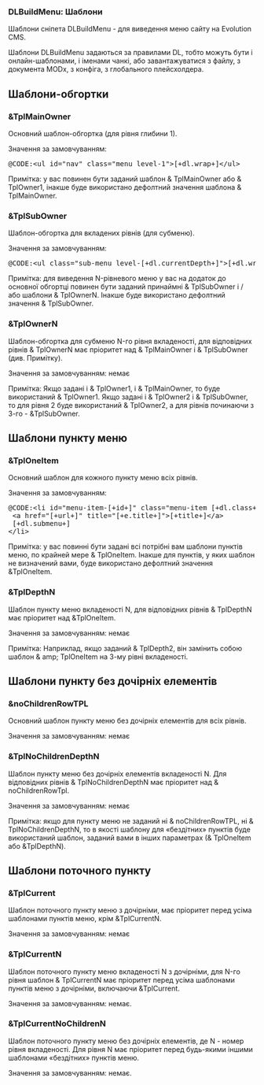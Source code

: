 
<meta http-equiv="Content-Type" content="text/html; charset=utf-8">
<h3>DLBuildMenu: Шаблони </h3> 
Шаблони cніпета DLBuildMenu - для виведення меню сайту на Evolution CMS.	
<br>
<p>Шаблони DLBuildMenu задаються за правилами DL, тобто можуть бути і онлайн-шаблонами, і іменами чанкі, або завантажуватися з файлу, з документа MODx, з конфіга, з глобального плейсхолдера.</p>
<h2 class="page-header">Шаблони-обгортки</h2>
<h3 class="sub-header text-bold">&amp;TplMainOwner</h3>
<p>Основний шаблон-обгортка (для рівня глибини 1).</p>
<div class="dark">Значення за замовчуванням:</div>
<pre class="brush: html;">@CODE:&lt;ul id="nav" class="menu level-1"&gt;[+dl.wrap+]&lt;/ul&gt;</pre>
<p>Примітка: у вас повинен бути заданий шаблон &amp; TplMainOwner або &amp; TplOwner1, інакше буде використано дефолтний значення шаблона &amp; TplMainOwner.</p>
<h3 class="sub-header text-bold">&amp;TplSubOwner</h3>
<p>Шаблон-обгортка для вкладених рівнів (для субменю).</p>
<div class="dark">Значення за замовчуванням:</div>
<pre class="brush: html;">@CODE:&lt;ul class="sub-menu level-[+dl.currentDepth+]"&gt;[+dl.wrap+]&lt;/ul&gt;</pre>
<p>Примітка: для виведення N-рівневого меню у вас на додаток до основної обгортці повинен бути заданий принаймні &amp; TplSubOwner і / або шаблони &amp; TplOwnerN. Інакше буде використано дефолтний значення &amp; TplSubOwner.</p>
<h3 class="sub-header text-bold">&amp;TplOwnerN</h3>
<p>Шаблон-обгортка для субменю N-го рівня вкладеності, для відповідних рівнів &amp; TplOwnerN має пріоритет над &amp; TplMainOwner і &amp; TplSubOwner (див. Примітку).</p>
<p>Значення за замовчуванням: немає</p>
<p>Примітка: Якщо задані і &amp; TplOwner1, і &amp; TplMainOwner, то буде використаний &amp; TplOwner1. Якщо задані і &amp; TplOwner2 і &amp; TplSubOwner, то для рівня 2 буде використаний &amp; TplOwner2, а для рівнів починаючи з 3-го - &amp;TplSubOwner.</p>

<h2 class="page-header">Шаблони пункту меню</h2>
<h3 class="sub-header text-bold">&amp;TplOneItem</h3>
<p>Основний шаблон для кожного пункту меню всіх рівнів.</p>
<div class="dark">Значення за замовчуванням:</div>
<pre class="brush: html;">
@CODE:&lt;li id="menu-item-[+id+]" class="menu-item [+dl.class+]"&gt;
 &lt;a href="[+url+]" title="[+e.title+]"&gt;[+title+]&lt;/a&gt;
 [+dl.submenu+]
&lt;/li&gt;
</pre>
<p>Примітка: у вас повинні бути задані всі потрібні вам шаблони пунктів меню, по крайней мере &amp; TplOneItem. Інакше для пунктів, у яких шаблон не визначений вами, буде використано дефолтний значення &amp;TplOneItem.</p>
<h3 class="sub-header text-bold">&amp;TplDepthN</h3>
<p>Шаблон пункту меню вкладеності N, для відповідних рівнів &amp; TplDepthN має пріоритет над &amp;TplOneItem.</p>
<p>Значення за замовчуванням: немає</p>
<p>Примітка: Наприклад, якщо заданий &amp; TplDepth2, він замінить собою шаблон & amp; TplOneItem на 3-му рівні вкладеності.</p>

<h2 class="page-header">Шаблони пункту без дочірніх елементів</h2>
<h3 class="sub-header text-bold">&amp;noChildrenRowTPL</h3>
<p>Основний шаблон пункту меню без дочірніх елементів для всіх рівнів.</p>
<p>Значення за замовчуванням: немає</p>
<h3 class="sub-header text-bold">&amp;TplNoChildrenDepthN</h3>
<p>Шаблон пункту меню без дочірніх елементів вкладеності N. Для відповідних рівнів &amp; TplNoChildrenDepthN має пріоритет над &amp; noChildrenRowTpl.</p>
<p>Значення за замовчуванням: немає</p>
<p>Примітка: якщо для пункту меню не заданий ні &amp; noChildrenRowTPL, ні &amp; TplNoChildrenDepthN, то в якості шаблону для «бездітних» пунктів буде використаний шаблон, заданий вами в інших параметрах (&amp; TplOneItem або &amp;TplDepthN).</p>

<h2 class="page-header">Шаблони поточного пункту</h2>
<h3 class="sub-header text-bold">&amp;TplCurrent</h3>
<p>Шаблон поточного пункту меню з дочірніми, має пріоритет перед усіма шаблонами пунктів меню, крім &amp;TplCurrentN.</p>
<p>Значення за замовчуванням: немає</p>
<h3 class="sub-header text-bold">&amp;TplCurrentN</h3>
<p>Шаблон поточного пункту меню вкладеності N з дочірніми, для N-го рівня шаблон &amp; TplCurrentN має пріоритет перед усіма шаблонами пунктів меню з дочірніми, включаючи &amp;TplCurrent.</p>
<p>Значення за замовчуванням: немає.</p>
<h3 class="sub-header text-bold">&amp;TplCurrentNoChildrenN</h3>
<p>Шаблон поточного пункту меню без дочірніх елементів, де N - номер рівня вкладеності. Для рівня N має пріоритет перед будь-якими іншими шаблонами «бездітних» пунктів меню.</p>
<p>Значення за замовчуванням: немає.</p>
